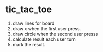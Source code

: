 # tic_tac_toe
1. draw lines for board
2. draw x when the first user press.
3. draw circle when the second user presss
4. calculate result each user turn
5. mark the result.
